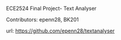 ECE2524 Final Project- Text Analyser

Contributors: epenn28, BK201

url: https://github.com/epenn28/textanalyser

